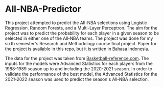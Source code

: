 # All-NBA-Predictor
This project attempted to predict the All-NBA selections using Logistic Regression, Random Forests, and a Multi-Layer Perceptron.
The aim for the project was to predict the probability for each player in a given season to be selected in either one of the All-NBA teams.
The project was done for my sixth semester's Research and Methodology course final project.
Paper for the project is available in this repo, but it is written in Bahasa Indonesia.

The data for the project was taken from [Basketball-reference.com](basketball-reference.com). 
The inputs for the models were Advanced Statistics for each players from the 1988-1989 season up to and including the 2020-2021 season.
In order to validate the performance of the best model, the Advanced Statistics for the 2021-2022 season was used to predict the season's All-NBA selection.

